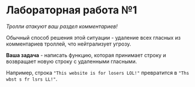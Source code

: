 # Лабораторная работа **№1**

*Тролли атакуют ваш раздел комментариев!*

Обычный способ решения этой ситуации - удаление всех гласных из комментариев троллей, что
нейтрализует угрозу.

**Ваша задача** - написать функцию, которая принимает строку и возвращает новую строку с
удаленными гласными.

Например, строка `"This website is for losers LOL!"` превратится в `"Ths wbst s fr lsrs LL!"`.
